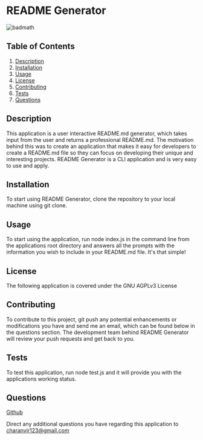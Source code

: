 # README Generator

![badmath](https://img.shields.io/badge/License-G-green)

## Table of Contents
1. [Description](#description)
2. [Installation](#installation)
3. [Usage](#usage)
4. [License](#license)
5. [Contributing](#contributing)
6. [Tests](#tests)
7. [Questions](#questions)

## Description

This application is a user interactive README.md generator, which takes input from the user and returns a professional README.md. The motivation behind this was to create an application that makes it easy for developers to create a README.md file so they can focus on developing their unique and interesting projects. README Generator is a CLI application and is very easy to use and apply.

## Installation

To start using README Generator, clone the repository to your local machine using git clone.

## Usage

To start using the application, run node index.js in the command line from the applications root directory and answers all the prompts with the information you wish to include in your README.md file. It's that simple!

## License
The following application is covered under the GNU AGPLv3 License

## Contributing

To contribute to this project, git push any potential enhancements or modifications you have and send me an email, which can be found below in the questions section. The development team behind README Generator will review your push requests and get back to you. 

## Tests

To test this application, run node test.js and it will provide you with the applications working status.

## Questions
[Github](https://github.com/Charanvir)


Direct any additional questions you have regarding this application to charanvir123@gmail.com


    